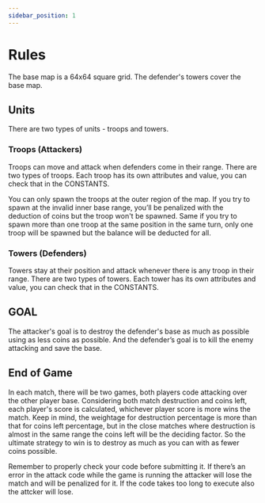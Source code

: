 ```yaml
---
sidebar_position: 1
---
```


# Rules

The base map is a 64x64 square grid. The defender's towers cover the base map.

## Units

There are two types of units - troops and towers. 

### Troops (Attackers)

Troops can move and attack when defenders come in their range. There are two types of troops. Each troop has its own attributes and value, you can check that in the CONSTANTS.

You can only spawn the troops at the outer region of the map. If you try to spawn at the invalid inner base range, you’ll be penalized with the deduction of coins but the troop won't be spawned. Same if you try to spawn more than one troop at the same position in the same turn, only one troop will be spawned but the balance will be deducted for all.

### Towers (Defenders)

Towers stay at their position and attack whenever there is any troop in their range. There are two types of towers. Each tower has its own attributes and value, you can check that in the CONSTANTS.

## GOAL

The attacker's goal is to destroy the defender's base as much as possible using as less coins as possible. And the defender’s goal is to kill the enemy attacking and save the base.

## End of Game

In each match, there will be two games, both players code attacking over the other player base. Considering both match destruction and coins left, each player's score is calculated, whichever player score is more wins the match. Keep in mind, the weightage for destruction percentage is more than that for coins left percentage, but in the close matches where destruction is almost in the same range the coins left will be the deciding factor. So the ultimate strategy to win is to destroy as much as you can with as fewer coins possible. 

Remember to properly check your code before submitting it.
If there’s an error in the attack code while the game is running the attacker will lose the match and will be penalized for it. If the code takes too long to execute also the attcker will lose.
